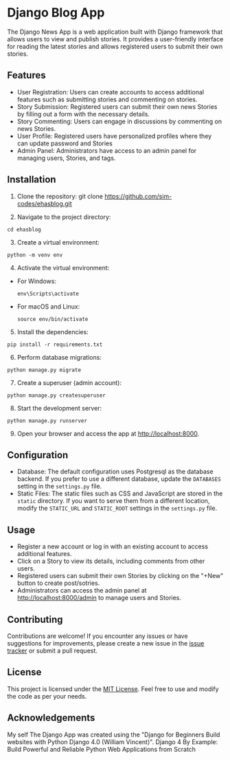 # Django Blog App

The Django News App is a web application built with Django framework that allows users to view and publish stories. It provides a user-friendly interface for reading the latest stories and allows registered users to submit their own stories.

## Features

- User Registration: Users can create accounts to access additional features such as submitting stories and commenting on stories.
- Story Submission: Registered users can submit their own news Stories by filling out a form with the necessary details.
- Story Commenting: Users can engage in discussions by commenting on news Stories.
- User Profile: Registered users have personalized profiles where they can update password and Stories
- Admin Panel: Administrators have access to an admin panel for managing users, Stories, and tags.

## Installation

1. Clone the repository:
   git clone https://github.com/sim-codes/ehasblog.git

2. Navigate to the project directory:

```
cd ehasblog
```

3. Create a virtual environment:

```
python -m venv env
```

4. Activate the virtual environment:

- For Windows:
  ```
  env\Scripts\activate
  ```
- For macOS and Linux:
  ```
  source env/bin/activate
  ```

5. Install the dependencies:

```
pip install -r requirements.txt
```

6. Perform database migrations:

```
python manage.py migrate
```

7. Create a superuser (admin account):

```
python manage.py createsuperuser
```

8. Start the development server:

```
python manage.py runserver
```

9. Open your browser and access the app at [http://localhost:8000](http://localhost:8000).

## Configuration

- Database: The default configuration uses Postgresql as the database backend. If you prefer to use a different database, update the `DATABASES` setting in the `settings.py` file.
- Static Files: The static files such as CSS and JavaScript are stored in the `static` directory. If you want to serve them from a different location, modify the `STATIC_URL` and `STATIC_ROOT` settings in the `settings.py` file.

## Usage

- Register a new account or log in with an existing account to access additional features.
- Click on a Story to view its details, including comments from other users.
- Registered users can submit their own Stories by clicking on the "+New" button to create post/sotries.
- Administrators can access the admin panel at [http://localhost:8000/admin](http://localhost:8000/admin) to manage users and Stories.

## Contributing

Contributions are welcome! If you encounter any issues or have suggestions for improvements, please create a new issue in the [issue tracker](https://github.com/sim-codes/ehasblog/issues) or submit a pull request.

## License

This project is licensed under the [MIT License](LICENSE). Feel free to use and modify the code as per your needs.

## Acknowledgements
My self
The Django App was created using the "Django for Beginners Build websites with Python Django 4.0 (William Vincent)".
Django 4 By Example: Build Powerful and Reliable Python Web Applications from Scratch
